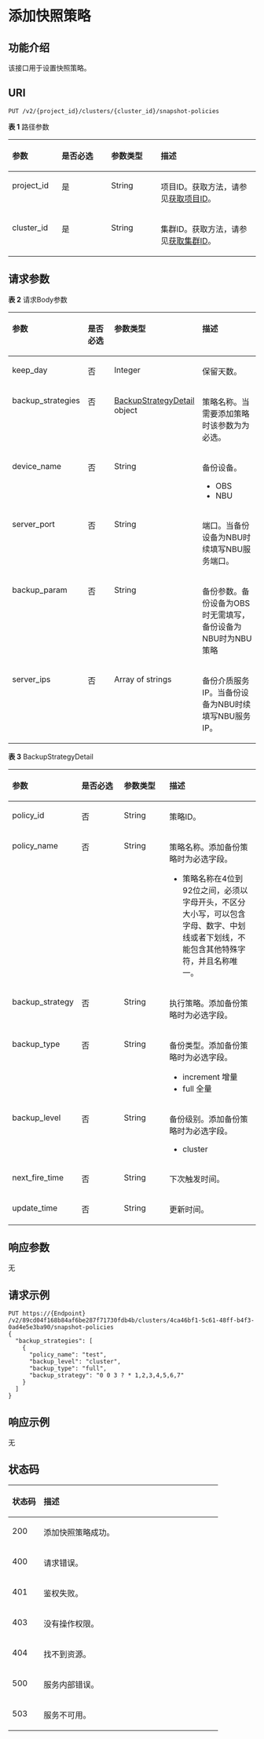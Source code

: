 # 添加快照策略<a name="ZH-CN_TOPIC_0000001387661920"></a>

## 功能介绍<a name="section1320824316202"></a>

该接口用于设置快照策略。

## URI<a name="section1321214316205"></a>

```
PUT /v2/{project_id}/clusters/{cluster_id}/snapshot-policies
```

**表 1**  路径参数

<a name="table1121912439207"></a>
<table><thead align="left"><tr id="row1321604372013"><th class="cellrowborder" valign="top" width="20%" id="mcps1.2.5.1.1"><p id="p5220104382013"><a name="p5220104382013"></a><a name="p5220104382013"></a>参数</p>
</th>
<th class="cellrowborder" valign="top" width="20%" id="mcps1.2.5.1.2"><p id="p122214319204"><a name="p122214319204"></a><a name="p122214319204"></a>是否必选</p>
</th>
<th class="cellrowborder" valign="top" width="20%" id="mcps1.2.5.1.3"><p id="p112242043152010"><a name="p112242043152010"></a><a name="p112242043152010"></a>参数类型</p>
</th>
<th class="cellrowborder" valign="top" width="40%" id="mcps1.2.5.1.4"><p id="p5226164312018"><a name="p5226164312018"></a><a name="p5226164312018"></a>描述</p>
</th>
</tr>
</thead>
<tbody><tr id="row15217154316205"><td class="cellrowborder" valign="top" width="20%" headers="mcps1.2.5.1.1 "><p id="p1222854313206"><a name="p1222854313206"></a><a name="p1222854313206"></a>project_id</p>
</td>
<td class="cellrowborder" valign="top" width="20%" headers="mcps1.2.5.1.2 "><p id="p142305436207"><a name="p142305436207"></a><a name="p142305436207"></a>是</p>
</td>
<td class="cellrowborder" valign="top" width="20%" headers="mcps1.2.5.1.3 "><p id="p823184312019"><a name="p823184312019"></a><a name="p823184312019"></a>String</p>
</td>
<td class="cellrowborder" valign="top" width="40%" headers="mcps1.2.5.1.4 "><p id="p11233943132017"><a name="p11233943132017"></a><a name="p11233943132017"></a>项目ID。获取方法，请参见<a href="获取项目ID.md">获取项目ID</a>。</p>
</td>
</tr>
<tr id="row1217174319204"><td class="cellrowborder" valign="top" width="20%" headers="mcps1.2.5.1.1 "><p id="p723518437207"><a name="p723518437207"></a><a name="p723518437207"></a>cluster_id</p>
</td>
<td class="cellrowborder" valign="top" width="20%" headers="mcps1.2.5.1.2 "><p id="p142371943132012"><a name="p142371943132012"></a><a name="p142371943132012"></a>是</p>
</td>
<td class="cellrowborder" valign="top" width="20%" headers="mcps1.2.5.1.3 "><p id="p423914431208"><a name="p423914431208"></a><a name="p423914431208"></a>String</p>
</td>
<td class="cellrowborder" valign="top" width="40%" headers="mcps1.2.5.1.4 "><p id="p102411543102013"><a name="p102411543102013"></a><a name="p102411543102013"></a>集群ID。获取方法，请参见<a href="获取集群ID.md">获取集群ID</a>。</p>
</td>
</tr>
</tbody>
</table>

## 请求参数<a name="section18243104315200"></a>

**表 2**  请求Body参数

<a name="zh-cn_topic_0000001437538233_request_BackupPolicy"></a>
<table><thead align="left"><tr id="row2246154312013"><th class="cellrowborder" valign="top" width="20%" id="mcps1.2.5.1.1"><p id="p14251643112016"><a name="p14251643112016"></a><a name="p14251643112016"></a>参数</p>
</th>
<th class="cellrowborder" valign="top" width="20%" id="mcps1.2.5.1.2"><p id="p10253114362011"><a name="p10253114362011"></a><a name="p10253114362011"></a>是否必选</p>
</th>
<th class="cellrowborder" valign="top" width="20%" id="mcps1.2.5.1.3"><p id="p125518438203"><a name="p125518438203"></a><a name="p125518438203"></a>参数类型</p>
</th>
<th class="cellrowborder" valign="top" width="40%" id="mcps1.2.5.1.4"><p id="p14256184317204"><a name="p14256184317204"></a><a name="p14256184317204"></a>描述</p>
</th>
</tr>
</thead>
<tbody><tr id="row18246243132012"><td class="cellrowborder" valign="top" width="20%" headers="mcps1.2.5.1.1 "><p id="p62586433209"><a name="p62586433209"></a><a name="p62586433209"></a>keep_day</p>
</td>
<td class="cellrowborder" valign="top" width="20%" headers="mcps1.2.5.1.2 "><p id="p17260164342014"><a name="p17260164342014"></a><a name="p17260164342014"></a>否</p>
</td>
<td class="cellrowborder" valign="top" width="20%" headers="mcps1.2.5.1.3 "><p id="p2262144322011"><a name="p2262144322011"></a><a name="p2262144322011"></a>Integer</p>
</td>
<td class="cellrowborder" valign="top" width="40%" headers="mcps1.2.5.1.4 "><p id="p16263243172011"><a name="p16263243172011"></a><a name="p16263243172011"></a>保留天数。</p>
</td>
</tr>
<tr id="row724604342012"><td class="cellrowborder" valign="top" width="20%" headers="mcps1.2.5.1.1 "><p id="p2265144311208"><a name="p2265144311208"></a><a name="p2265144311208"></a>backup_strategies</p>
</td>
<td class="cellrowborder" valign="top" width="20%" headers="mcps1.2.5.1.2 "><p id="p13267743152016"><a name="p13267743152016"></a><a name="p13267743152016"></a>否</p>
</td>
<td class="cellrowborder" valign="top" width="20%" headers="mcps1.2.5.1.3 "><p id="p152691943122019"><a name="p152691943122019"></a><a name="p152691943122019"></a><a href="#zh-cn_topic_0000001437538233_request_BackupStrategyDetail">BackupStrategyDetail</a> object</p>
</td>
<td class="cellrowborder" valign="top" width="40%" headers="mcps1.2.5.1.4 "><p id="p6271204302017"><a name="p6271204302017"></a><a name="p6271204302017"></a>策略名称。当需要添加策略时该参数为为必选。</p>
</td>
</tr>
<tr id="row1624794362018"><td class="cellrowborder" valign="top" width="20%" headers="mcps1.2.5.1.1 "><p id="p1527394352018"><a name="p1527394352018"></a><a name="p1527394352018"></a>device_name</p>
</td>
<td class="cellrowborder" valign="top" width="20%" headers="mcps1.2.5.1.2 "><p id="p4275184320208"><a name="p4275184320208"></a><a name="p4275184320208"></a>否</p>
</td>
<td class="cellrowborder" valign="top" width="20%" headers="mcps1.2.5.1.3 "><p id="p172771743122015"><a name="p172771743122015"></a><a name="p172771743122015"></a>String</p>
</td>
<td class="cellrowborder" valign="top" width="40%" headers="mcps1.2.5.1.4 "><p id="p17279743122011"><a name="p17279743122011"></a><a name="p17279743122011"></a>备份设备。</p>
<a name="ul198071121389"></a><a name="ul198071121389"></a><ul id="ul198071121389"><li>OBS</li><li>NBU</li></ul>
</td>
</tr>
<tr id="row1224710430206"><td class="cellrowborder" valign="top" width="20%" headers="mcps1.2.5.1.1 "><p id="p628114372012"><a name="p628114372012"></a><a name="p628114372012"></a>server_port</p>
</td>
<td class="cellrowborder" valign="top" width="20%" headers="mcps1.2.5.1.2 "><p id="p9283104319201"><a name="p9283104319201"></a><a name="p9283104319201"></a>否</p>
</td>
<td class="cellrowborder" valign="top" width="20%" headers="mcps1.2.5.1.3 "><p id="p4284194382010"><a name="p4284194382010"></a><a name="p4284194382010"></a>String</p>
</td>
<td class="cellrowborder" valign="top" width="40%" headers="mcps1.2.5.1.4 "><p id="p1728664322018"><a name="p1728664322018"></a><a name="p1728664322018"></a>端口。当备份设备为NBU时续填写NBU服务端口。</p>
</td>
</tr>
<tr id="row12247134318203"><td class="cellrowborder" valign="top" width="20%" headers="mcps1.2.5.1.1 "><p id="p1228954322019"><a name="p1228954322019"></a><a name="p1228954322019"></a>backup_param</p>
</td>
<td class="cellrowborder" valign="top" width="20%" headers="mcps1.2.5.1.2 "><p id="p029017434206"><a name="p029017434206"></a><a name="p029017434206"></a>否</p>
</td>
<td class="cellrowborder" valign="top" width="20%" headers="mcps1.2.5.1.3 "><p id="p329374318209"><a name="p329374318209"></a><a name="p329374318209"></a>String</p>
</td>
<td class="cellrowborder" valign="top" width="40%" headers="mcps1.2.5.1.4 "><p id="p192958439204"><a name="p192958439204"></a><a name="p192958439204"></a>备份参数。备份设备为OBS时无需填写，备份设备为NBU时为NBU策略</p>
</td>
</tr>
<tr id="row72473439203"><td class="cellrowborder" valign="top" width="20%" headers="mcps1.2.5.1.1 "><p id="p152961543192013"><a name="p152961543192013"></a><a name="p152961543192013"></a>server_ips</p>
</td>
<td class="cellrowborder" valign="top" width="20%" headers="mcps1.2.5.1.2 "><p id="p1429912439203"><a name="p1429912439203"></a><a name="p1429912439203"></a>否</p>
</td>
<td class="cellrowborder" valign="top" width="20%" headers="mcps1.2.5.1.3 "><p id="p230114436206"><a name="p230114436206"></a><a name="p230114436206"></a>Array of strings</p>
</td>
<td class="cellrowborder" valign="top" width="40%" headers="mcps1.2.5.1.4 "><p id="p20303134315201"><a name="p20303134315201"></a><a name="p20303134315201"></a>备份介质服务IP。当备份设备为NBU时续填写NBU服务IP。</p>
</td>
</tr>
</tbody>
</table>

**表 3**  BackupStrategyDetail

<a name="zh-cn_topic_0000001437538233_request_BackupStrategyDetail"></a>
<table><thead align="left"><tr id="row1630534314207"><th class="cellrowborder" valign="top" width="20%" id="mcps1.2.5.1.1"><p id="p931013435201"><a name="p931013435201"></a><a name="p931013435201"></a>参数</p>
</th>
<th class="cellrowborder" valign="top" width="20%" id="mcps1.2.5.1.2"><p id="p20312114311209"><a name="p20312114311209"></a><a name="p20312114311209"></a>是否必选</p>
</th>
<th class="cellrowborder" valign="top" width="20%" id="mcps1.2.5.1.3"><p id="p831434362014"><a name="p831434362014"></a><a name="p831434362014"></a>参数类型</p>
</th>
<th class="cellrowborder" valign="top" width="40%" id="mcps1.2.5.1.4"><p id="p4316144319205"><a name="p4316144319205"></a><a name="p4316144319205"></a>描述</p>
</th>
</tr>
</thead>
<tbody><tr id="row030664312208"><td class="cellrowborder" valign="top" width="20%" headers="mcps1.2.5.1.1 "><p id="p931718433205"><a name="p931718433205"></a><a name="p931718433205"></a>policy_id</p>
</td>
<td class="cellrowborder" valign="top" width="20%" headers="mcps1.2.5.1.2 "><p id="p8320443102010"><a name="p8320443102010"></a><a name="p8320443102010"></a>否</p>
</td>
<td class="cellrowborder" valign="top" width="20%" headers="mcps1.2.5.1.3 "><p id="p13322943142018"><a name="p13322943142018"></a><a name="p13322943142018"></a>String</p>
</td>
<td class="cellrowborder" valign="top" width="40%" headers="mcps1.2.5.1.4 "><p id="p1432484320208"><a name="p1432484320208"></a><a name="p1432484320208"></a>策略ID。</p>
</td>
</tr>
<tr id="row2306743162015"><td class="cellrowborder" valign="top" width="20%" headers="mcps1.2.5.1.1 "><p id="p1532664313204"><a name="p1532664313204"></a><a name="p1532664313204"></a>policy_name</p>
</td>
<td class="cellrowborder" valign="top" width="20%" headers="mcps1.2.5.1.2 "><p id="p1432854342011"><a name="p1432854342011"></a><a name="p1432854342011"></a>否</p>
</td>
<td class="cellrowborder" valign="top" width="20%" headers="mcps1.2.5.1.3 "><p id="p733074311207"><a name="p733074311207"></a><a name="p733074311207"></a>String</p>
</td>
<td class="cellrowborder" valign="top" width="40%" headers="mcps1.2.5.1.4 "><p id="p833254311200"><a name="p833254311200"></a><a name="p833254311200"></a>策略名称。添加备份策略时为必选字段。</p>
<a name="ul14359153285518"></a><a name="ul14359153285518"></a><ul id="ul14359153285518"><li>策略名称在4位到92位之间，必须以字母开头，不区分大小写，可以包含字母、数字、中划线或者下划线，不能包含其他特殊字符，并且名称唯一。</li></ul>
</td>
</tr>
<tr id="row103061943162019"><td class="cellrowborder" valign="top" width="20%" headers="mcps1.2.5.1.1 "><p id="p17333184352015"><a name="p17333184352015"></a><a name="p17333184352015"></a>backup_strategy</p>
</td>
<td class="cellrowborder" valign="top" width="20%" headers="mcps1.2.5.1.2 "><p id="p1233574362019"><a name="p1233574362019"></a><a name="p1233574362019"></a>否</p>
</td>
<td class="cellrowborder" valign="top" width="20%" headers="mcps1.2.5.1.3 "><p id="p83379433205"><a name="p83379433205"></a><a name="p83379433205"></a>String</p>
</td>
<td class="cellrowborder" valign="top" width="40%" headers="mcps1.2.5.1.4 "><p id="p183396435201"><a name="p183396435201"></a><a name="p183396435201"></a>执行策略。添加备份策略时为必选字段。</p>
</td>
</tr>
<tr id="row1530684318209"><td class="cellrowborder" valign="top" width="20%" headers="mcps1.2.5.1.1 "><p id="p734194318205"><a name="p734194318205"></a><a name="p734194318205"></a>backup_type</p>
</td>
<td class="cellrowborder" valign="top" width="20%" headers="mcps1.2.5.1.2 "><p id="p12344104322018"><a name="p12344104322018"></a><a name="p12344104322018"></a>否</p>
</td>
<td class="cellrowborder" valign="top" width="20%" headers="mcps1.2.5.1.3 "><p id="p173461843162020"><a name="p173461843162020"></a><a name="p173461843162020"></a>String</p>
</td>
<td class="cellrowborder" valign="top" width="40%" headers="mcps1.2.5.1.4 "><p id="p123472043122020"><a name="p123472043122020"></a><a name="p123472043122020"></a>备份类型。添加备份策略时为必选字段。</p>
<a name="ul7920153874519"></a><a name="ul7920153874519"></a><ul id="ul7920153874519"><li>increment 增量</li><li>full 全量</li></ul>
</td>
</tr>
<tr id="row2307114382018"><td class="cellrowborder" valign="top" width="20%" headers="mcps1.2.5.1.1 "><p id="p1334915435206"><a name="p1334915435206"></a><a name="p1334915435206"></a>backup_level</p>
</td>
<td class="cellrowborder" valign="top" width="20%" headers="mcps1.2.5.1.2 "><p id="p183511543162013"><a name="p183511543162013"></a><a name="p183511543162013"></a>否</p>
</td>
<td class="cellrowborder" valign="top" width="20%" headers="mcps1.2.5.1.3 "><p id="p6353174316201"><a name="p6353174316201"></a><a name="p6353174316201"></a>String</p>
</td>
<td class="cellrowborder" valign="top" width="40%" headers="mcps1.2.5.1.4 "><p id="p10355134314207"><a name="p10355134314207"></a><a name="p10355134314207"></a>备份级别。添加备份策略时为必选字段。</p>
<a name="ul188452519457"></a><a name="ul188452519457"></a><ul id="ul188452519457"><li>cluster</li></ul>
</td>
</tr>
<tr id="row1230714435202"><td class="cellrowborder" valign="top" width="20%" headers="mcps1.2.5.1.1 "><p id="p1435714432204"><a name="p1435714432204"></a><a name="p1435714432204"></a>next_fire_time</p>
</td>
<td class="cellrowborder" valign="top" width="20%" headers="mcps1.2.5.1.2 "><p id="p73596430206"><a name="p73596430206"></a><a name="p73596430206"></a>否</p>
</td>
<td class="cellrowborder" valign="top" width="20%" headers="mcps1.2.5.1.3 "><p id="p136112435203"><a name="p136112435203"></a><a name="p136112435203"></a>String</p>
</td>
<td class="cellrowborder" valign="top" width="40%" headers="mcps1.2.5.1.4 "><p id="p1436334312019"><a name="p1436334312019"></a><a name="p1436334312019"></a>下次触发时间。</p>
</td>
</tr>
<tr id="row030724372017"><td class="cellrowborder" valign="top" width="20%" headers="mcps1.2.5.1.1 "><p id="p1036544312205"><a name="p1036544312205"></a><a name="p1036544312205"></a>update_time</p>
</td>
<td class="cellrowborder" valign="top" width="20%" headers="mcps1.2.5.1.2 "><p id="p143678437208"><a name="p143678437208"></a><a name="p143678437208"></a>否</p>
</td>
<td class="cellrowborder" valign="top" width="20%" headers="mcps1.2.5.1.3 "><p id="p1536916436209"><a name="p1536916436209"></a><a name="p1536916436209"></a>String</p>
</td>
<td class="cellrowborder" valign="top" width="40%" headers="mcps1.2.5.1.4 "><p id="p16370184311203"><a name="p16370184311203"></a><a name="p16370184311203"></a>更新时间。</p>
</td>
</tr>
</tbody>
</table>

## 响应参数<a name="section637294312018"></a>

无

## 请求示例<a name="section73751743132011"></a>

```
PUT https://{Endpoint} /v2/89cd04f168b84af6be287f71730fdb4b/clusters/4ca46bf1-5c61-48ff-b4f3-0ad4e5e3ba90/snapshot-policies
{
  "backup_strategies": [
    {
      "policy_name": "test",
      "backup_level": "cluster",
      "backup_type": "full",
      "backup_strategy": "0 0 3 ? * 1,2,3,4,5,6,7"
    }
  ]
}
```

## 响应示例<a name="section15380843152013"></a>

无

## 状态码<a name="section1038510436201"></a>

<a name="zh-cn_topic_0000001437538233_status_code"></a>
<table><thead align="left"><tr id="row538864372020"><th class="cellrowborder" valign="top" width="15%" id="mcps1.1.3.1.1"><p id="p33923436207"><a name="p33923436207"></a><a name="p33923436207"></a>状态码</p>
</th>
<th class="cellrowborder" valign="top" width="85%" id="mcps1.1.3.1.2"><p id="p113941743122013"><a name="p113941743122013"></a><a name="p113941743122013"></a>描述</p>
</th>
</tr>
</thead>
<tbody><tr id="row63888431201"><td class="cellrowborder" valign="top" width="15%" headers="mcps1.1.3.1.1 "><p id="p939512431207"><a name="p939512431207"></a><a name="p939512431207"></a>200</p>
</td>
<td class="cellrowborder" valign="top" width="85%" headers="mcps1.1.3.1.2 "><p id="p439714316208"><a name="p439714316208"></a><a name="p439714316208"></a>添加快照策略成功。</p>
</td>
</tr>
<tr id="row1438824311202"><td class="cellrowborder" valign="top" width="15%" headers="mcps1.1.3.1.1 "><p id="p15399194318200"><a name="p15399194318200"></a><a name="p15399194318200"></a>400</p>
</td>
<td class="cellrowborder" valign="top" width="85%" headers="mcps1.1.3.1.2 "><p id="p16401043122016"><a name="p16401043122016"></a><a name="p16401043122016"></a>请求错误。</p>
</td>
</tr>
<tr id="row103881743132012"><td class="cellrowborder" valign="top" width="15%" headers="mcps1.1.3.1.1 "><p id="p114021843112010"><a name="p114021843112010"></a><a name="p114021843112010"></a>401</p>
</td>
<td class="cellrowborder" valign="top" width="85%" headers="mcps1.1.3.1.2 "><p id="p0404154315205"><a name="p0404154315205"></a><a name="p0404154315205"></a>鉴权失败。</p>
</td>
</tr>
<tr id="row103881543182013"><td class="cellrowborder" valign="top" width="15%" headers="mcps1.1.3.1.1 "><p id="p3407154315202"><a name="p3407154315202"></a><a name="p3407154315202"></a>403</p>
</td>
<td class="cellrowborder" valign="top" width="85%" headers="mcps1.1.3.1.2 "><p id="p6408204311202"><a name="p6408204311202"></a><a name="p6408204311202"></a>没有操作权限。</p>
</td>
</tr>
<tr id="row538954310202"><td class="cellrowborder" valign="top" width="15%" headers="mcps1.1.3.1.1 "><p id="p1341094322014"><a name="p1341094322014"></a><a name="p1341094322014"></a>404</p>
</td>
<td class="cellrowborder" valign="top" width="85%" headers="mcps1.1.3.1.2 "><p id="p124125438202"><a name="p124125438202"></a><a name="p124125438202"></a>找不到资源。</p>
</td>
</tr>
<tr id="row12389164311201"><td class="cellrowborder" valign="top" width="15%" headers="mcps1.1.3.1.1 "><p id="p1441454362020"><a name="p1441454362020"></a><a name="p1441454362020"></a>500</p>
</td>
<td class="cellrowborder" valign="top" width="85%" headers="mcps1.1.3.1.2 "><p id="p124162043202012"><a name="p124162043202012"></a><a name="p124162043202012"></a>服务内部错误。</p>
</td>
</tr>
<tr id="row193901343182017"><td class="cellrowborder" valign="top" width="15%" headers="mcps1.1.3.1.1 "><p id="p341834382017"><a name="p341834382017"></a><a name="p341834382017"></a>503</p>
</td>
<td class="cellrowborder" valign="top" width="85%" headers="mcps1.1.3.1.2 "><p id="p5420154392014"><a name="p5420154392014"></a><a name="p5420154392014"></a>服务不可用。</p>
</td>
</tr>
</tbody>
</table>

